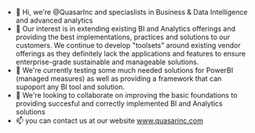 - 👋 Hi, we're @QuasarInc and speciaslists in Business & Data Intelligence and advanced analytics
- 👀 Our interest is in extending existing BI and Analytics offerings and providing the best implementations, practices and solutions to our customers. We continue to develop "toolsets" around existing vendor offerings as they definitely lack the applications and features to ensure enterprise-grade sustainable and manageable solutions.
- 🌱 We're currently testing some much needed solutions for PowerBI (managed measures) as well as providing a framework that can supoport any BI tool and solution.
- 💞️ We're looking to collaborate on improving the basic foundations to providing succesful and correctly implemented BI and Analytics solutions
- 📫 you can contact us at our website www.quasarinc.com

<!---
QuasarInc/QuasarInc is a ✨ special ✨ repository because its `README.md` (this file) appears on your GitHub profile.
You can click the Preview link to take a look at your changes.
--->
